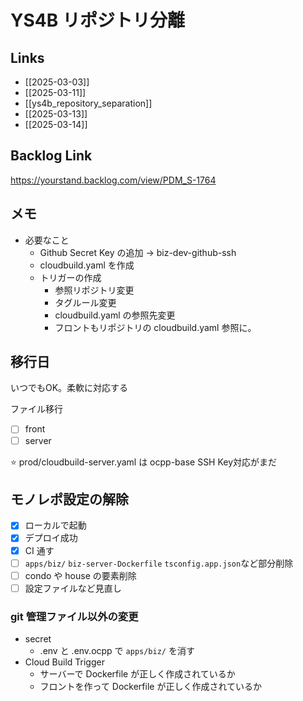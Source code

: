 # YS4B リポジトリ分離

## Links
- [[2025-03-03]]
- [[2025-03-11]]
- [[ys4b_repository_separation]]
- [[2025-03-13]]
- [[2025-03-14]]

## Backlog Link

https://yourstand.backlog.com/view/PDM_S-1764

## メモ
- 必要なこと
	- Github Secret Key の追加 -> biz-dev-github-ssh 
	- cloudbuild.yaml を作成
	- トリガーの作成
		- 参照リポジトリ変更
		- タグルール変更
		- cloudbuild.yaml の参照先変更
		- フロントもリポジトリの cloudbuild.yaml 参照に。

## 移行日

いつでもOK。柔軟に対応する

ファイル移行
- [ ] front
- [ ] server

⭐️ prod/cloudbuild-server.yaml は ocpp-base SSH Key対応がまだ

## モノレポ設定の解除

- [x] ローカルで起動
- [x] デプロイ成功
- [x] CI 通す
- [ ] `apps/biz/` `biz-server-Dockerfile` `tsconfig.app.json`など部分削除
- [ ] condo や house の要素削除
- [ ] 設定ファイルなど見直し

### git 管理ファイル以外の変更

- secret
	- .env と .env.ocpp で `apps/biz/` を消す
- Cloud Build Trigger
	- サーバーで Dockerfile が正しく作成されているか
	- フロントを作って Dockerfile が正しく作成されているか

